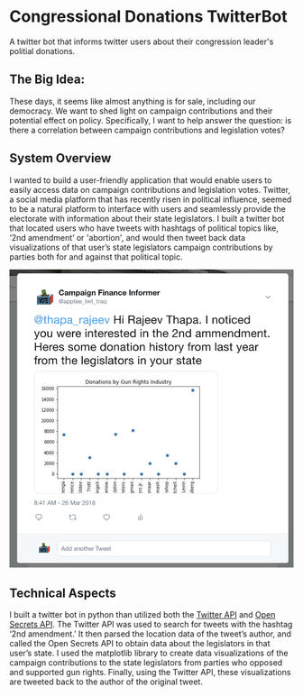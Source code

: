 # Congressional Donations TwitterBot
A twitter bot that informs twitter users about their congression leader's politial donations. 

## The Big Idea:
These days, it seems like almost anything is for sale, including our democracy. We want to shed light on campaign contributions and their potential effect on policy. Specifically, I want to help answer the question: is there a correlation between campaign contributions and legislation votes?
 
## System Overview
I wanted to build a user-friendly application that would enable users to easily access data on campaign contributions and legislation votes. Twitter, a social media platform that has recently risen in political influence, seemed to be a natural platform to interface with users and seamlessly provide the electorate with information about their state legislators. I built a twitter bot that located users who have tweets with hashtags of political topics like, ‘2nd amendment’ or 'abortion', and would then tweet back data visualizations of that user’s state legislators campaign contributions by parties both for and against that political topic.

<div style="text-align:center"><img src="tweet.png" width="600" ></div>

 
## Technical Aspects
I built a twitter bot in python than utilized both the [Twitter API](https://developer.twitter.com/en/docs/tweets/search/overview) and [Open Secrets API](https://www.opensecrets.org/open-data/api). The Twitter API was used to search for tweets with the hashtag ‘2nd amendment.’ It then parsed the location data of the tweet’s author, and called the Open Secrets API to obtain data about the legislators in that user’s state. I used the matplotlib library to create data visualizations of the campaign contributions to the state legislators from parties who opposed and supported gun rights. Finally, using the Twitter API, these visualizations are tweeted back to the author of the original tweet.

